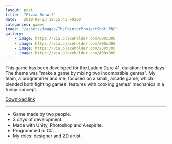 ```yaml
---
layout: post
title:  "Pizza Brawl!"
date:   2018-09-23 18:15:43 +0200
categories: games
image: "/assets/images/ThePainterProjectShot.PNG"
gallery: 
    - image: https://via.placeholder.com/600x300
    - image: https://via.placeholder.com/500x300
    - image: https://via.placeholder.com/200x700
    - image: https://via.placeholder.com/400x300
---
```

This game has been developed for the Ludum Dare 41, duration: three days. The theme was "make a game by mixing two incompatible genres". My team, a programmer and me, focused on a small, arcade game, which blended both fighting games' features with cooking games' mechanics in a funny concept.

[Download link](https://cyberpan.itch.io/pizzabrawl)


---


- Game made by two people.
- 3 days of development.
- Made with Unity, Photoshop and Aespirite.
- Programmed in C#.
- My roles: designer and 2D artist.


